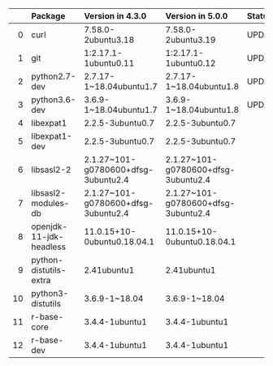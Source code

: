 <!-- markdown-link-check-disable -->

|    | Package                 | Version in 4.3.0                    | Version in 5.0.0                    | Status   |
|---:|:------------------------|:------------------------------------|:------------------------------------|:---------|
|  0 | curl                    | 7.58.0-2ubuntu3.18                  | 7.58.0-2ubuntu3.19                  | UPDATED  |
|  1 | git                     | 1:2.17.1-1ubuntu0.11                | 1:2.17.1-1ubuntu0.12                | UPDATED  |
|  2 | python2.7-dev           | 2.7.17-1~18.04ubuntu1.7             | 2.7.17-1~18.04ubuntu1.8             | UPDATED  |
|  3 | python3.6-dev           | 3.6.9-1~18.04ubuntu1.7              | 3.6.9-1~18.04ubuntu1.8              | UPDATED  |
|  4 | libexpat1               | 2.2.5-3ubuntu0.7                    | 2.2.5-3ubuntu0.7                    |          |
|  5 | libexpat1-dev           | 2.2.5-3ubuntu0.7                    | 2.2.5-3ubuntu0.7                    |          |
|  6 | libsasl2-2              | 2.1.27~101-g0780600+dfsg-3ubuntu2.4 | 2.1.27~101-g0780600+dfsg-3ubuntu2.4 |          |
|  7 | libsasl2-modules-db     | 2.1.27~101-g0780600+dfsg-3ubuntu2.4 | 2.1.27~101-g0780600+dfsg-3ubuntu2.4 |          |
|  8 | openjdk-11-jdk-headless | 11.0.15+10-0ubuntu0.18.04.1         | 11.0.15+10-0ubuntu0.18.04.1         |          |
|  9 | python-distutils-extra  | 2.41ubuntu1                         | 2.41ubuntu1                         |          |
| 10 | python3-distutils       | 3.6.9-1~18.04                       | 3.6.9-1~18.04                       |          |
| 11 | r-base-core             | 3.4.4-1ubuntu1                      | 3.4.4-1ubuntu1                      |          |
| 12 | r-base-dev              | 3.4.4-1ubuntu1                      | 3.4.4-1ubuntu1                      |          |